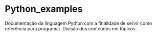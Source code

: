 # Python_examples

Documentação da linguagem Python com a finalidade de servir como referência para programar. Divisão dos conteúdos em tópicos.